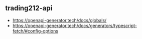 ## trading212-api

- https://openapi-generator.tech/docs/globals/
- https://openapi-generator.tech/docs/generators/typescript-fetch/#config-options
